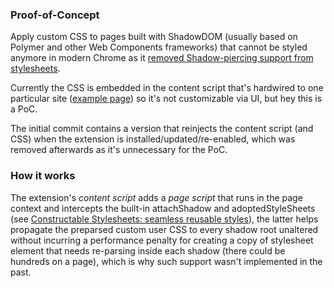 ### Proof-of-Concept

Apply custom CSS to pages built with ShadowDOM (usually based on Polymer and other Web Components frameworks) that cannot be styled anymore in modern Chrome as it [removed Shadow-piercing support from stylesheets](https://www.chromestatus.com/features#deep).

Currently the CSS is embedded in the content script that's hardwired to one particular site ([example page](https://polymer2-chromium-review.googlesource.com/q/status:open)) so it's not customizable via UI, but hey this is a PoC.

The initial commit contains a version that reinjects the content script (and CSS) when the extension is installed/updated/re-enabled, which was removed afterwards as it's unnecessary for the PoC. 

### How it works

The extension's *content script* adds a *page script* that runs in the page context and intercepts the built-in attachShadow and adoptedStyleSheets (see [Constructable Stylesheets: seamless reusable styles](https://developers.google.com/web/updates/2019/02/constructable-stylesheets)), the latter helps propagate the preparsed custom user CSS to every shadow root unaltered without incurring a performance penalty for creating a copy of stylesheet element that needs re-parsing inside each shadow (there could be hundreds on a page), which is why such support wasn't implemented in the past.
